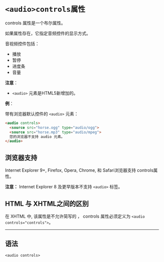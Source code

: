# `<audio>controls属性`

controls 属性是一个布尔属性。

如果属性存在，它指定音频控件的显示方式。

音视频控件包括：

- 播放
- 暂停
- 进度条
- 音量

**注意**：

- `<audio>` 元素是HTML5新增加的。

**例**：

带有浏览器默认控件的 `<audio>` 元素：

```html
<audio controls>
  <source src="horse.ogg" type="audio/ogg">
  <source src="horse.mp3" type="audio/mpeg">
  您的浏览器不支持 audio 元素。
</audio>
```

## 浏览器支持

Internet Explorer 9+, Firefox, Opera, Chrome, 和 Safari浏览器支持 controls属性。

**注意：** Internet Explorer 8 及更早版本不支持 `<audio>` 标签。

## HTML 与 XHTML之间的区别

在 XHTML 中, 该属性是不允许简写的 ， controls 属性必须定义为 `<audio controls="controls">`。

------

## 语法

```
<audio controls>
```

